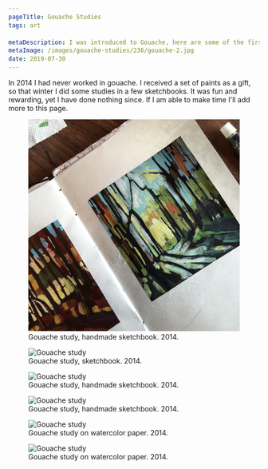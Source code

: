 ```yaml
---
pageTitle: Gouache Studies
tags: art

metaDescription: I was introduced to Gouache, here are some of the first studies.
metaImage: /images/gouache-studies/236/gouache-2.jpg
date: 2019-07-30
---
```

In 2014 I had never worked in gouache. I received a set of paints as a gift, so that winter I did some studies in a few sketchbooks. It was fun and rewarding, yet I have done nothing since. If I am able to make time I'll add more to this page. 

<figure> 
    <img src="/images/gouache-studies/768/gouache-2.jpg" alt="Gouache study">
    <figcaption>Gouache study, handmade sketchbook. 2014.</figcaption>
</figure>
<figure>
    <img class="lazy" data-src="/images/gouache-studies/640/sketchbook-1.jpg" alt="Gouache study">
    <figcaption>Gouache study, sketchbook. 2014.</figcaption>
</figure>
<figure>
    <img class="lazy" data-src="/images/gouache-studies/640/sketchbook-2.jpg" alt="Gouache study">
    <figcaption>Gouache study, handmade sketchbook. 2014.</figcaption>
</figure>
<figure>
    <img class="lazy" data-src="/images/gouache-studies/640/sketchbook-3.jpg" alt="Gouache study">
    <figcaption>Gouache study, handmade sketchbook. 2014.</figcaption>
</figure>
<figure>
    <img class="lazy" data-src="/images/gouache-studies/640/gouache-1.jpg" alt="Gouache study">
    <figcaption>Gouache study on watercolor paper. 2014.</figcaption>
</figure>
<figure>
    <img class="lazy" data-src="/images/gouache-studies/640/gouache-4.jpg" alt="Gouache study">
    <figcaption>Gouache study on watercolor paper. 2014.</figcaption>
</figure>


